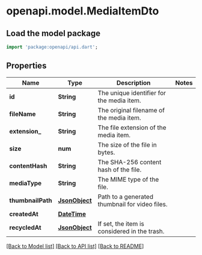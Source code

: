 # openapi.model.MediaItemDto

## Load the model package
```dart
import 'package:openapi/api.dart';
```

## Properties
Name | Type | Description | Notes
------------ | ------------- | ------------- | -------------
**id** | **String** | The unique identifier for the media item. | 
**fileName** | **String** | The original filename of the media item. | 
**extension_** | **String** | The file extension of the media item. | 
**size** | **num** | The size of the file in bytes. | 
**contentHash** | **String** | The SHA-256 content hash of the file. | 
**mediaType** | **String** | The MIME type of the file. | 
**thumbnailPath** | [**JsonObject**](.md) | Path to a generated thumbnail for video files. | 
**createdAt** | [**DateTime**](DateTime.md) |  | 
**recycledAt** | [**JsonObject**](.md) | If set, the item is considered in the trash. | 

[[Back to Model list]](../README.md#documentation-for-models) [[Back to API list]](../README.md#documentation-for-api-endpoints) [[Back to README]](../README.md)


